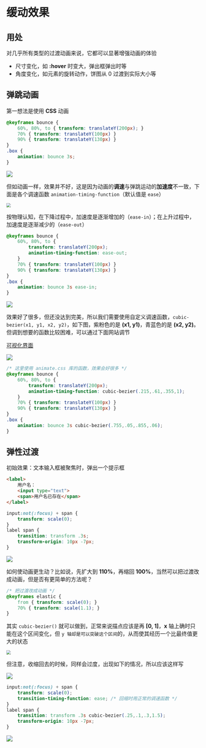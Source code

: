 # 缓动效果

## 用处

对几乎所有类型的过渡动画来说，它都可以显著增强动画的体验

- 尺寸变化，如 **:hover** 时变大，弹出框弹出时等
- 角度变化，如元素的旋转动作，饼图从 0 过渡到实际大小等

## 弹跳动画

第一想法是使用 **CSS** 动画

```css
@keyframes bounce {
    60%, 80%, to { transform: translateY(200px); }
    70% { transform: translateY(100px) }
    90% { transform: translateY(130px) }
}
.box {
    animation: bounce 3s;
}
```

![](https://cdn.jsdelivr.net/gh/kingmusi/blogImages/img/20210411212207.gif)

但如动画一样，效果并不好，这是因为动画的**调速**与弹跳运动的**加速度**不一致，下面是各个调速函数 `animation-timing-function`（默认值是 `ease`）

<img src="https://cdn.jsdelivr.net/gh/kingmusi/blogImages/img/20210411212629.png" style="zoom:67%;" />

按物理认知，在下降过程中，加速度是逐渐增加的（`ease-in`）；在上升过程中，加速度是逐渐减少的（`ease-out`）

```css
@keyframes bounce {
    60%, 80%, to { 
        transform: translateY(200px); 
        animation-timing-function: ease-out;
    }
    70% { transform: translateY(100px) }
    90% { transform: translateY(130px) }
}
.box {
    animation: bounce 3s ease-in;
}
```

![](https://cdn.jsdelivr.net/gh/kingmusi/blogImages/img/20210411213311.gif)

效果好了很多，但还没达到完美，所以我们需要使用自定义调速函数，`cubic-bezier(x1, y1, x2, y2)`，如下图，紫粉色的是 **(x1, y1)**，青蓝色的是 **(x2, y2)**。但调到想要的函数比较困难，可以通过下面网站调节

[可视化界面](https://cubic-bezier.com/)

![](https://cdn.jsdelivr.net/gh/kingmusi/blogImages/img/20210411213547.png)

```css
/* 这里使用 animate.css 库的函数，效果会好很多 */
@keyframes bounce {
    60%, 80%, to { 
        transform: translateY(200px); 
        animation-timing-function: cubic-bezier(.215,.61,.355,1);
    }
    70% { transform: translateY(100px) }
    90% { transform: translateY(130px) }
}
.box {
    animation: bounce 3s cubic-bezier(.755,.05,.855,.06);
}
```

## 弹性过渡

初始效果：文本输入框被聚焦时，弹出一个提示框

```html
<label>
    用户名：
    <input type="text">
    <span>用户名已存在</span>
</label>
```

```css
input:not(:focus) + span {
    transform: scale(0);
}
label span {
    transition: transform .3s;
    transform-origin: 10px -7px;
}
```

![](https://cdn.jsdelivr.net/gh/kingmusi/blogImages/img/20210411222254.gif)

如何使动画更生动？比如说，先扩大到 **110%**，再缩回 **100%**，当然可以把过渡改成动画，但是否有更简单的方法呢？

```css
/* 把过渡改成动画 */
@keyframes elastic {
    from { transform: scale(0); }
    70% { transform: scale(1.1); }
}
```

其实 `cubic-bezier()` 就可以做到，正常来说描点应该是再 **[0, 1]**，**x** 轴上确时只能在这个区间变化，但 `y 轴却是可以突破这个区间`的，从而使其经历一个比最终值更大的状态

<img src="https://cdn.jsdelivr.net/gh/kingmusi/blogImages/img/20210411223527.png" style="zoom:67%;" />

但注意，收缩回去的时候，同样会过度，出现如下的情况，所以应该这样写

![](https://cdn.jsdelivr.net/gh/kingmusi/blogImages/img/20210411223854.png)

```css
input:not(:focus) + span {
    transform: scale(0);
    transition-timing-function: ease; /* 回缩时用正常的调速函数 */
}
label span {
    transition: transform .3s cubic-bezier(.25,.1,.3,1.5);
    transform-origin: 10px -7px;
}
```

![](https://cdn.jsdelivr.net/gh/kingmusi/blogImages/img/20210411224208.gif)

